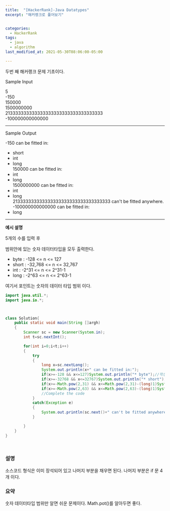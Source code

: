 ```yaml
---
title:  "[HackerRank]-Java Datatypes"
excerpt: "해커랭크로 풀어보기"


categories:
  - HackerRank
tags:
  - java
  - algorithm
last_modified_at: 2021-05-30T08:06:00-05:00

---
```


두번 째 해커랭크 문제 기초이다.

Sample Input

5<br>
-150<br>
150000<br>
1500000000<br>
213333333333333333333333333333333333<br>
-100000000000000

---

Sample Output

-150 can be fitted in:<br>
* short<br>
* int<br>
* long<br>
150000 can be fitted in:<br>
* int<br>
* long<br>
1500000000 can be fitted in:<br>
* int<br>
* long<br>
213333333333333333333333333333333333 can't be fitted anywhere.<br>
-100000000000000 can be fitted in:<br>
* long

---

**예시 설명**

5개의 수를 입력 후

범위안에 있는 숫자 데이터타입을 모두 출력한다.

- byte : -128 <= n <= 127
- short : -32,768 <= n <= 32,767
- int : -2^31 <= n <= 2^31-1
- long : -2^63 <= n <= 2^63-1

여기서 포인트는 숫자의 데이터 타입 범위 이다.

```java
import java.util.*;
import java.io.*;



class Solution{
    public static void main(String []argh)
    {
        Scanner sc = new Scanner(System.in);
        int t=sc.nextInt();

        for(int i=0;i<t;i++)
        {
            try
            {
                long x=sc.nextLong();
                System.out.println(x+" can be fitted in:");
                if(x>=-128 && x<=127)System.out.println("* byte");//작성부분
                if(x>=-32768 && x<=32767)System.out.println("* short");
                if(x>=-Math.pow(2,31) && x<=Math.pow(2,31)-(long)1)System.out.println("* int");
                if(x>=-Math.pow(2,63) && x<=Math.pow(2,63)-(long)1)System.out.println("* long");//-----여기까지
                //Complete the code
            }
            catch(Exception e)
            {
                System.out.println(sc.next()+" can't be fitted anywhere.");
            }

        }
    }
}




```
### 설명
소스코드 형식은 이미 장석되어 있고 나머지 부분을 채우면 된다.
나머지 부분은 if 문 4개 이다.

### 요약
숫자 데이터타입 범위만 알면 쉬운 문제이다.
Math.pot()를 알아두면 좋다.